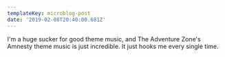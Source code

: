 ```yaml
---
templateKey: microblog-post
date: '2019-02-08T20:40:00.681Z'
---
```


I'm a huge sucker for good theme music, and The Adventure Zone's Amnesty theme music is just incredible. It just hooks me every single time.

